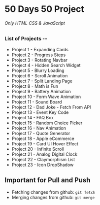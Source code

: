 # 50 Days 50 Project
 
###### Only HTML CSS & JavaScript

### List of Projects --

* Project 1 - Expanding Cards
* Project 2 - Progress Steps
* Project 3 - Rotating Navbar
* Project 4 - Hidden Search Widget
* Project 5 - Blurry Loading
* Project 6 - Scroll Animation
* Project 7 - Split Landing Page
* Project 8 - Math is Fun
* Project 9 - Battery Animation
* Project 10 - Form Wave Animation
* Project 11 - Sound Board
* Project 12 - Dad Joke - Fetch From API
* Project 13 - Event Key Code
* Project 14 - FAQ Box
* Project 15 - Random Choice Picker
* Project 16 - Nav Animation
* Project 17 - Quote Generator
* Project 18 - Apple eCommerce
* Project 19 - Card UI Hover Effect
* Project 20 - Infinite Scroll
* Project 21 - Analog Digital Clock
* Project 22 - Claymorphism List
* Project 23 - Icon DropShadow



## Important for Pull and Push
* Fetching changes from github: `git fetch`
* Merging changes from github: `git merge`
